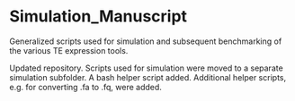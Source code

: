 # Simulation_Manuscript
Generalized scripts used for simulation and subsequent benchmarking of the various TE expression tools.


Updated repository. 
Scripts used for simulation were moved to a separate simulation subfolder. A bash helper script added.
Additional helper scripts, e.g. for converting .fa to .fq, were added. 
